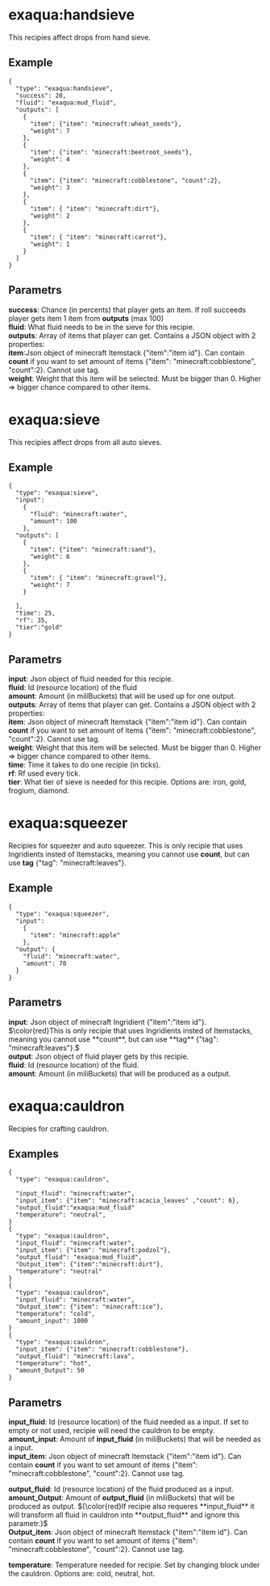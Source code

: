 # exaqua:handsieve
This recipies affect drops from hand sieve.
## Example
```
{
  "type": "exaqua:handsieve",
  "success": 20,
  "fluid": "exaqua:mud_fluid",
  "outputs": [
    {
      "item": {"item": "minecraft:wheat_seeds"},
      "weight": 7
    },
    {
      "item": {"item": "minecraft:beetroot_seeds"},
      "weight": 4
    },
    {
      "item": {"item": "minecraft:cobblestone", "count":2},
      "weight": 3
    },
    {
      "item": { "item": "minecraft:dirt"},
      "weight": 2
    },
    {
      "item": { "item": "minecraft:carrot"},
      "weight": 1
    }
  ]
}
```
## Parametrs 
**success**: Chance (in percents) that player gets an item. If roll succeeds player gets item 1 item from **outputs**  (max 100)<br>
**fluid**: What fluid needs to be in the sieve for this recipie.<br>
**outputs**: Array of items that player can get. Contains a JSON object with 2 properties:<br>
    **item**:Json object of minecraft Itemstack {"item":"item id"}. Can contain **count** if you want to set amount of items {"item": "minecraft:cobblestone", "count":2}. Cannot use tag.<br>
    **weight**: Weight that this item will be selected. Must be bigger than 0. Higher => bigger chance compared to other items.<br>

# exaqua:sieve
This recipies affect drops from all auto sieves.
## Example
```
{
  "type": "exaqua:sieve",
  "input":
    {
      "fluid": "minecraft:water",
      "amount": 100
    },
  "outputs": [
    {
      "item": {"item": "minecraft:sand"},
      "weight": 6
    },
    {
      "item": { "item": "minecraft:gravel"},
      "weight": 7
    }

  ],
  "time": 25,
  "rf": 35,
  "tier":"gold"
}
```
## Parametrs
**input**: Json object of fluid needed for this recipie.<br>
  **fluid**: Id (resource location) of the fluid<br>
  **amount**: Amount (in miliBuckets) that will be used up for one output.<br>
**outputs**: Array of items that player can get. Contains a JSON object with 2 properties:<br>
    **item**: Json object of minecraft Itemstack {"item":"item id"}. Can contain **count** if you want to set amount of items {"item": "minecraft:cobblestone", "count":2}. Cannot use tag.<br>
    **weight**: Weight that this item will be selected. Must be bigger than 0. Higher => bigger chance compared to other items.<br>
**time**: Time it takes to do one recipie (in ticks).<br>
**rf**: Rf used every tick.<br>
**tier**: What tier of sieve is needed for this recipie. Options are: iron, gold, frogium, diamond.<br>

# exaqua:squeezer
Recipies for squeezer and auto squeezer. This is only recipie that uses Ingridients insted of Itemstacks, meaning you cannot use **count**, but can use **tag** {"tag": "minecraft:leaves"}.
## Example
```
{
  "type": "exaqua:squeezer",
  "input":
    {
      "item": "minecraft:apple"
    },
  "output": {
    "fluid": "minecraft:water",
    "amount": 70
  }
}
```
## Parametrs
**input**: Json object of minecraft Ingridient {"item":"item id"}. $`\color{red}This is only recipie that uses Ingridients insted of Itemstacks, meaning you cannot use **count**, but can use **tag**  {"tag": "minecraft:leaves"}.`$ <br>
**output**: Json object of fluid player gets by this recipie.<br>
    **fluid**: Id (resource location) of the fluid.<br>
    **amount**: Amount (in miliBuckets) that will be produced as a output.<br>

# exaqua:cauldron
Recipies for crafting cauldron.
## Examples
```
{
  "type": "exaqua:cauldron",
  
  "input_fluid": "minecraft:water",
  "input_item": {"item": "minecraft:acacia_leaves" ,"count": 6},
  "output_fluid":"exaqua:mud_fluid"
  "temperature": "neutral",
}
{
  "type": "exaqua:cauldron",
  "input_fluid": "minecraft:water",
  "input_item": {"item": "minecraft:podzol"},
  "output_fluid": "exaqua:mud_fluid",
  "Output_item": {"item":"minecraft:dirt"},
  "temperature": "neutral"
}
{
  "type": "exaqua:cauldron",
  "input_fluid": "minecraft:water",
  "Output_item": {"item": "minecraft:ice"},
  "temperature": "cold",
  "amount_input": 1000
}
{
  "type": "exaqua:cauldron",
  "input_item": {"item": "minecraft:cobblestone"},
  "output_fluid": "minecraft:lava",
  "temperature": "hot",
  "amount_Output": 50
}
```
## Parametrs
**input_fluid**: Id (resource location) of the fluid needed as a input. If set to empty or not used, recipie will need the cauldron to be empty.<br>
**amount_input**: Amount of **input_fluid**  (in miliBuckets) that will be needed as a input.<br>
**input_item**: Json object of minecraft Itemstack {"item":"item id"}. Can contain **count** if you want to set amount of items {"item": "minecraft:cobblestone", "count":2}. Cannot use tag.<br>


**output_fluid**: Id (resource location) of the fluid produced as a input.<br>
**amount_Output**: Amount of **output_fluid**  (in miliBuckets) that will be produced as output. $`{\color{red}If recipie also requeres **input_fluid** it will transform all fluid in cauldron into **output_fluid** and ignore this parametr.}`$<br>
**Output_item**: Json object of minecraft Itemstack {"item":"item id"}. Can contain **count** if you want to set amount of items {"item": "minecraft:cobblestone", "count":2}. Cannot use tag.<br>

**temperature**: Temperature needed for recipie. Set by changing block under the cauldron. Options are: cold, neutral, hot.<br>

